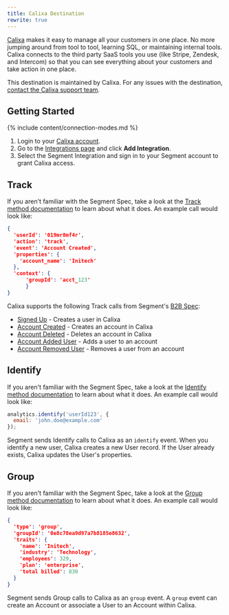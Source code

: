 ```yaml
---
title: Calixa Destination
rewrite: true
---
```


[Calixa](https://www.calixa.io/?utm_source=segmentio&utm_medium=docs&utm_campaign=partners) makes it easy to manage all your customers in one place. No more jumping around from tool to tool, learning SQL, or maintaining internal tools. Calixa connects to the third party SaaS tools you use (like Stripe, Zendesk, and Intercom) so that you can see everything about your customers and take action in one place.

This destination is maintained by Calixa. For any issues with the destination, [contact the Calixa support team](mailto:team@calixa.io).

## Getting Started

{% include content/connection-modes.md %}

1. Login to your [Calixa account](https://console.calixa.io/login).
2. Go to the [Integrations page](https://console.calixa.io/integrations) and click **Add Integration**.
3. Select the Segment Integration and sign in to your Segment account to grant Calixa access.

## Track
If you aren't familiar with the Segment Spec, take a look at the [Track method documentation](https://segment.com/docs/connections/spec/track/) to learn about what it does. An example call would look like:

```json
{
  'userId': '019mr8mf4r',
  'action': 'track',
  'event': 'Account Created',
  'properties': {
    'account_name': 'Initech'
  },
  'context': {
      'groupId': 'acct_123'
      }
}
```

Calixa supports the following Track calls from Segment's [B2B Spec](https://segment.com/docs/connections/spec/b2b-saas/):

* [Signed Up](https://segment.com/docs/connections/spec/b2b-saas/#signed-up) - Creates a user in Calixa
* [Account Created](https://segment.com/docs/connections/spec/b2b-saas/#account-created) - Creates an account in Calixa
* [Account Deleted](https://segment.com/docs/connections/spec/b2b-saas/#account-deleted) - Deletes an account in Calixa
* [Account Added User](https://segment.com/docs/connections/spec/b2b-saas/#account-added-user) - Adds  a user to an account
* [Account Removed User](https://segment.com/docs/connections/spec/b2b-saas/#account-removed-user) - Removes a user from an account

## Identify
If you aren't familiar with the Segment Spec, take a look at the [Identify method documentation](https://segment.com/docs/connections/spec/identify/) to learn about what it does. An example call would look like:

```js
analytics.identify('userId123', {
  email: 'john.doe@example.com'
});
```
Segment sends Identify calls to Calixa as an `identify` event. When you identify a new user, Calixa creates a new User record. If the User already exists, Calixa updates the User's properties.

## Group
If you aren't familiar with the Segment Spec, take a look at the [Group method documentation](https://segment.com/docs/connections/spec/group/) to learn about what it does. An example call would look like:
```json
{
  'type': 'group',
  'groupId': '0e8c78ea9d97a7b8185e8632',
  'traits': {
    'name': 'Initech',
    'industry': 'Technology',
    'employees': 329,
    'plan': 'enterprise',
    'total billed': 830
  }
}
```
Segment sends Group calls to Calixa as an `group` event. A `group` event can create an Account or associate a User to an Account within Calixa.
